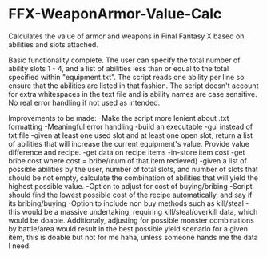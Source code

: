 # FFX-WeaponArmor-Value-Calc
Calculates the value of armor and weapons in Final Fantasy X based on abilities and slots attached.

Basic functionality complete. The user can specify the total number of ability slots 1 - 4, and 
a list of abilities less than or equal to the total specified within "equipment.txt". The script reads one ability per
line so ensure that the abilities are listed in that fashion. The script doesn't account for
extra whitespaces in the text file and is ability names are case sensitive. No real error handling if not used 
as intended.

Improvements to be made:
-Make the script more lenient about .txt formatting
-Meaningful error handling
-build an executable
-gui instead of txt file
-given at least one used slot and at least one open slot, return a list of abilities that will increase
  the current equipment's value. Provide value difference and recipe.
-get data on recipe items
  -in-store item cost
  -get bribe cost where cost = bribe/(num of that item recieved)
  -given a list of possible abilities by the user, number of total slots, and number of slots that should be not empty,
  calculate the combination of abilities that will yield the highest possible value. 
    -Option to adjust for cost of buying/bribing
      -Script should find the lowest possible cost of the recipe automatically, and say if its bribing/buying
    -Option to include non buy methods such as kill/steal
      -this would be a massive undertaking, requiring kill/steal/overkill data, which would be doable. 
        Additionaly, adjusting for possible monster combinations by battle/area would result in the 
        best possible yield scenario for a given item, this is doable but not for me haha, unless
        someone hands me the data I need.

    
  
